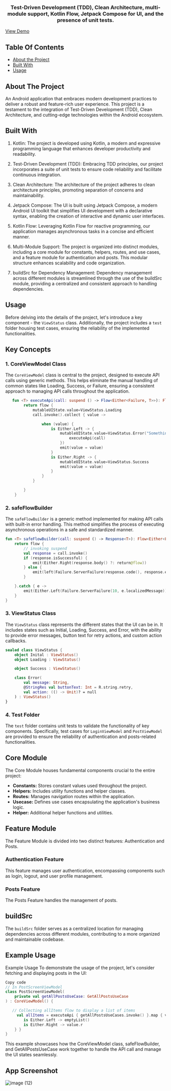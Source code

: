 <br/>
<p align="center">


<h3 align="center">Test-Driven Development (TDD), Clean Architecture, multi-module support, Kotlin Flow, Jetpack Compose for UI, and the presence of unit tests.</h3>

<a href="https://drive.google.com/file/d/1OnLuGYQrKaI2fOjClvHVJCJZg3kWi4ql/view?usp=drive_link">View Demo</a>

## Table Of Contents

* [About the Project](#about-the-project)
* [Built With](#built-with)
* [Usage](#usage)

## About The Project

An Android application that embraces modern development practices to deliver a robust and feature-rich user experience. This project is a testament to the integration of Test-Driven Development (TDD), Clean Architecture, and cutting-edge technologies within the Android ecosystem.


## Built With

1. Kotlin: The project is developed using Kotlin, a modern and expressive programming language that enhances developer productivity and readability.

2. Test-Driven Development (TDD): Embracing TDD principles, our project incorporates a suite of unit tests to ensure code reliability and facilitate continuous integration.

3. Clean Architecture: The architecture of the project adheres to clean architecture principles, promoting separation of concerns and maintainability.

4. Jetpack Compose: The UI is built using Jetpack Compose, a modern Android UI toolkit that simplifies UI development with a declarative syntax, enabling the creation of interactive and dynamic user interfaces.

5. Kotlin Flow: Leveraging Kotlin Flow for reactive programming, our application manages asynchronous tasks in a concise and efficient manner.

6. Multi-Module Support: The project is organized into distinct modules, including a core module for constants, helpers, routes, and use cases, and a feature module for authentication and posts. This modular structure enhances scalability and code organization.

7. buildSrc for Dependency Management: Dependency management across different modules is streamlined through the use of the buildSrc module, providing a centralized and consistent approach to handling dependencies.

## Usage

Before delving into the details of the project, let's introduce a key component - the `ViewStatus` class. Additionally, the project includes a `test` folder housing test cases, ensuring the reliability of the implemented functionalities.

## Key Concepts

### 1. CoreViewModel Class

The `CoreViewModel` class is central to the project, designed to execute API calls using generic methods. This helps eliminate the manual handling of common states like Loading, Success, or Failure, ensuring a consistent approach to managing API calls throughout the application.

```kotlin
   fun <T> executeApi(call: suspend () -> Flow<Either<Failure, T>>): Flow<Either<Failure, T>> {
        return flow {
            mutableUIState.value=ViewStatus.Loading
            call.invoke().collect { value ->

                when (value) {
                    is Either.Left -> {
                        mutableUIState.value=ViewStatus.Error("Something went wrong", action = {
                            executeApi(call)
                        })
                        emit(value = value)
                    }
                    is Either.Right -> {
                        mutableUIState.value=ViewStatus.Success
                        emit(value = value)
                    }
                }
            }

        }
    }
```

### 2. safeFlowBuilder

The `safeFlowBuilder` is a generic method implemented for making API calls with built-in error handling. This method simplifies the process of executing asynchronous operations in a safe and standardized manner.

```kotlin
fun <T> safeFlowBuilder(call: suspend () -> Response<T>): Flow<Either<Failure, T>> {
    return flow {
        // invoking suspend
        val response = call.invoke()
        if (response.isSuccessful) {
            emit(Either.Right(response.body() ?: return@flow))
        } else {
            emit(left(Failure.ServerFailure(response.code(), response.errorBody().toString())))
        }

    }.catch { e ->
        emit(Either.Left(Failure.ServerFailure(10, e.localizedMessage)))
    }
}
```

### 3. ViewStatus Class

The `ViewStatus` class represents the different states that the UI can be in. It includes states such as Initial, Loading, Success, and Error, with the ability to provide error messages, button text for retry actions, and custom action callbacks.


```kotlin
sealed class ViewStatus {
    object Inital : ViewStatus()
    object Loading : ViewStatus()

    object Success : ViewStatus()

    class Error(
        val message: String,
        @StringRes val buttonText: Int = R.string.retry,
        val action: (() -> Unit)? = null
    ) : ViewStatus()
}
```

### 4. Test Folder

The `test` folder contains unit tests to validate the functionality of key components. Specifically, test cases for `LoginViewModel` and `PostViewModel` are provided to ensure the reliability of authentication and posts-related functionalities.

## Core Module

The Core Module houses fundamental components crucial to the entire project:

- **Constants:** Stores constant values used throughout the project.
- **Helpers:** Includes utility functions and helper classes.
- **Routes:** Manages navigation routes within the application.
- **Usecase:** Defines use cases encapsulating the application's business logic.
- **Helper:** Additional helper functions and utilities.

## Feature Module

The Feature Module is divided into two distinct features: Authentication and Posts.

### Authentication Feature

This feature manages user authentication, encompassing components such as login, logout, and user profile management.

### Posts Feature

The Posts Feature handles the management of posts.

## buildSrc

The `buildSrc` folder serves as a centralized location for managing dependencies across different modules, contributing to a more organized and maintainable codebase.

## Example Usage

Example Usage
To demonstrate the usage of the project, let's consider fetching and displaying posts in the UI:

```kotlin
Copy code
// In PostScreenViewModel
class PostScreenViewModel(
    private val getAllPostsUseCase: GetAllPostsUseCase
) : CoreViewModel() {

   // Collecting allItems flow to display a list of items
     val allItems = executeApi { getAllPostsUseCases.invoke() }.map { value ->  when(value){
        is Either.Left -> emptyList()
        is Either.Right -> value.r
    } }
}
```
This example showcases how the CoreViewModel class, safeFlowBuilder, and GetAllPostsUseCase work together to handle the API call and manage the UI states seamlessly.

## App Screenshot

![image (12)](https://github.com/user-attachments/assets/6acbc85d-cadf-47ec-b2f3-6cfc2446234e)
